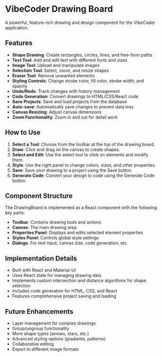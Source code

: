 # VibeCoder Drawing Board

A powerful, feature-rich drawing and design component for the VibeCoder application.

## Features

- **Shape Drawing**: Create rectangles, circles, lines, and free-form paths
- **Text Tool**: Add and edit text with different fonts and sizes
- **Image Tool**: Upload and manipulate images
- **Selection Tool**: Select, move, and resize shapes
- **Eraser Tool**: Remove unwanted elements
- **Styling Controls**: Change stroke color, fill color, stroke width, and opacity
- **Undo/Redo**: Track changes with history management
- **Code Generation**: Convert drawings to HTML/CSS/React code
- **Save Projects**: Save and load projects from the database
- **Auto-save**: Automatically save changes to prevent data loss
- **Canvas Resizing**: Adjust canvas dimensions
- **Zoom Functionality**: Zoom in and out for detail work

## How to Use

1. **Select a Tool**: Choose from the toolbar at the top of the drawing board.
2. **Draw**: Click and drag on the canvas to create shapes.
3. **Select and Edit**: Use the select tool to click on elements and modify them.
4. **Style**: Use the right panel to change colors, sizes, and other properties.
5. **Save**: Save your drawing to a project using the Save button.
6. **Generate Code**: Convert your design to code using the Generate Code button.

## Component Structure

The DrawingBoard is implemented as a React component with the following key parts:

- **Toolbar**: Contains drawing tools and actions
- **Canvas**: The main drawing area
- **Properties Panel**: Displays and edits selected element properties
- **Styles Panel**: Controls global style settings
- **Dialogs**: For text input, canvas size, code generation, etc.

## Implementation Details

- Built with React and Material-UI
- Uses React state for managing drawing data
- Implements custom intersection and distance algorithms for shape selection
- Includes code generation for HTML, CSS, and React
- Features comprehensive project saving and loading

## Future Enhancements

- Layer management for complex drawings
- Group/ungroup functionality
- More shape types (arrows, stars, etc.)
- Advanced styling options (gradients, patterns)
- Collaborative editing
- Export to different image formats
